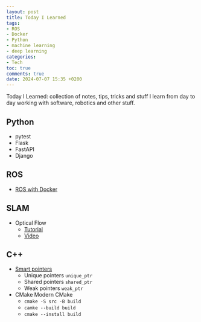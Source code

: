 ```yaml
---
layout: post
title: Today I Learned
tags:
- ROS
- Docker
- Python
- machine learning
- deep learning
categories:
- Tech
toc: true
comments: true
date: 2024-07-07 15:35 +0200
---
```

Today I Learned: collection of notes, tips, tricks and stuff I learn from day to day working with software, robotics and other stuff.
<!--more-->
## Python
- pytest
- Flask
- FastAPI
- Django

## ROS 
- [ROS with Docker](https://github.com/2b-t/docker-for-robotics)

## SLAM
- Optical Flow
    - [Tutorial](https://nanonets.com/blog/optical-flow/)
    - [Video](https://www.youtube.com/watch?v=lnXFcmLB7sM&ab_channel=FirstPrinciplesofComputerVision)

## C++
- [Smart pointers](https://medium.com/codex/everything-you-need-to-know-about-smart-pointers-in-c-3a92c9dcd532)
    - Unique pointers `unique_ptr`
    - Shared pointers `shared_ptr`
    - Weak pointers  `weak_ptr`
- CMake
    Modern CMake
    - `cmake -S src -B build`
    - `camke --build build`
    - `cmake --install build`
